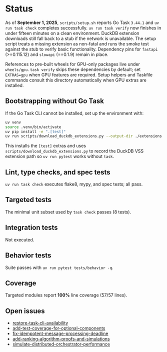 # Status

As of **September 1, 2025**, `scripts/setup.sh` reports Go Task `3.44.1` and
`uv run task check` completes successfully. `uv run task verify` now finishes in
under fifteen minutes on a clean environment. DuckDB extension downloads still
fall back to a stub if the network is unavailable. The setup script treats a
missing extension as non-fatal and runs the smoke test against the stub to
verify basic functionality. Dependency pins for `fastapi` (>=0.115.12) and
`slowapi` (==0.1.9) remain in place.

References to pre-built wheels for GPU-only packages live under `wheels/gpu`.
`task verify` skips these dependencies by default; set `EXTRAS=gpu` when GPU
features are required. Setup helpers and Taskfile commands consult this
directory automatically when GPU extras are installed.

## Bootstrapping without Go Task

If the Go Task CLI cannot be installed, set up the environment with:

```bash
uv venv
source .venv/bin/activate
uv pip install -e ".[test]"
uv run scripts/download_duckdb_extensions.py --output-dir ./extensions
```

This installs the `[test]` extras and uses
`scripts/download_duckdb_extensions.py` to record the DuckDB VSS extension path
so `uv run pytest` works without `task`.

## Lint, type checks, and spec tests
`uv run task check` executes flake8, mypy, and spec tests; all pass.

## Targeted tests
The minimal unit subset used by `task check` passes (8 tests).

## Integration tests
Not executed.

## Behavior tests
Suite passes with `uv run pytest tests/behavior -q`.

## Coverage
Targeted modules report **100%** line coverage (57/57 lines).

## Open issues
- [restore-task-cli-availability](
  issues/restore-task-cli-availability.md)
- [add-test-coverage-for-optional-components](
  issues/add-test-coverage-for-optional-components.md)
- [fix-idempotent-message-processing-deadline](
  issues/fix-idempotent-message-processing-deadline.md)
- [add-ranking-algorithm-proofs-and-simulations](
  issues/add-ranking-algorithm-proofs-and-simulations.md)
- [simulate-distributed-orchestrator-performance](
  issues/simulate-distributed-orchestrator-performance.md)
